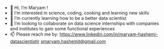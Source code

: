 - 👋 Hi, I’m Maryam !
- 👀 I’m interested in science, coding, cooking and learning new skills
- 🌱 I’m currently learning how to be a better data scientist
- 💞️ I’m looking to collaborate on data science internships with companies and institutes to gain some functional experiences
- 📫 Please reach me by: https://www.linkedin.com/in/maryam-hashemi-datascientistjr
                         smaryam.hashemit@gmail.com


